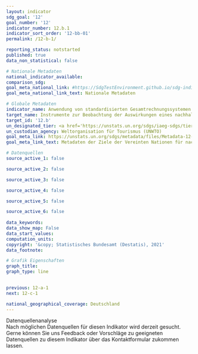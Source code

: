 ```yaml
---
layout: indicator    
sdg_goal: '12'    
goal_number: '12'    
indicator_number: 12.b.1    
indicator_sort_order: '12-bb-01'    
permalink: /12-b-1/    

reporting_status: notstarted    
published: true    
data_non_statistical: false    

# Nationale Metadaten    
national_indicator_available:     
comparison_sdg:     
goal_meta_national_link: #https://SdgTestEnvironment.github.io/sdg-indicators/public/MetaDe/12.b.1.pdf    
goal_meta_national_link_text: Nationale Metadaten    

# Globale Metadaten    
indicator_name: Anwendung von standardisierten Gesamtrechnungssystemen zur Beobachtung der wirtschaftlichen und ökologischen Aspekte der Nachhaltigkeit des Tourismus    
target_name: Instrumente zur Beobachtung der Auswirkungen eines nachhaltigen Tourismus, der Arbeitsplätze schafft und die lokale Kultur und lokale Produkte fördert, auf die nachhaltige Entwicklung entwickeln und anwenden    
target_id: '12.b'    
un_designated_tier: <a href='https://unstats.un.org/sdgs/iaeg-sdgs/tier-classification/' title='Klicken Sie hier um weitere Informationen zur UN-Tier-Klassifikation zu erhalten.'  target='_blank'>Tier I</a>    
un_custodian_agency: Weltorganisation für Tourismus (UNWTO)    
goal_meta_link: https://unstats.un.org/sdgs/metadata/files/Metadata-12-0b-01.pdf    
goal_meta_link_text: Metadaten der Ziele der Vereinten Nationen für nachhaltige Entwicklung    

# Datenquellen
source_active_1: false

source_active_2: false

source_active_3: false

source_active_4: false

source_active_5: false

source_active_6: false
    
data_keywords:     
data_show_map: False    
data_start_values:     
computation_units:     
copyright: '&copy; Statistisches Bundesamt (Destatis), 2021'    
data_footnote:     

# Grafik Eigenschaften    
graph_title:     
graph_type: line    
    

previous: 12-a-1    
next: 12-c-1    

national_geographical_coverage: Deutschland    
---
```


<span class="status notstarted"> Datenquellenanalyse </span><br>
Nach möglichen Datenquellen für diesen Indikator wird derzeit gesucht.
Gerne können Sie uns Feedback oder Vorschläge zu geeigneten Datenquellen zu diesem Indikator über das Kontaktformular zukommen lassen.